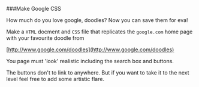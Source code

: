 ###Make Google CSS

How much do you love google, doodles? Now you can save them for eva!

Make a ```HTML``` docment and ```CSS``` file that replicates the ```google.com``` home page with your favourite doodle from 

[http://www.google.com/doodles](http://www.google.com/doodles)

You page must 'look' realistic including the search box and buttons.

The buttons don't to link to anywhere. But if you want to take it to the next level feel free to add some artistic flare.